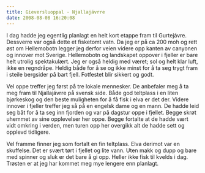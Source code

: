 ```yaml
---
title: Gieversluoppal - Njallajävrre
date: 2008-08-08 16:20:08
---
```


I dag hadde jeg egentlig planlagt en helt kort etappe fram til Gurtejávre. Dessverre var også dette et fisketomt vatn. Da jeg er på ca 200 moh og rett øst om Hellemobotn legger jeg derfor veien videre opp kanten av canyonen og innover mot Sverige. Hellemobotn og landskapet oppover i fjeller er bare helt utrolig spektakulært. Jeg er også heldig med været; sol og helt klar luft, ikke en regndråpe. Heldig både for å se og ikke minst for å ta seg trygt fram i steile bergsider på bart fjell. Fotfestet blir sikkert og godt.

Vel oppe treffer jeg først på tre lokale mennesker. De anbefaler meg å ta meg fram til Njallajávrre på svensk side. Både god teltplass i en liten bjørkeskog og den beste muligheten for å få fisk i elva er det der. Videre innover i fjeller treffer jeg så på en engelsk dame og en mann. De hadde leid seg båt for å ta seg inn fjorden og var på dagstur oppe i fjellet. Begge skrøt uhemmet av sine opplevelser her oppe. Begge fortalte at de hadde vært vidt omkring i verden, men turen opp her overgikk alt de hadde sett og opplevd tidligere.

Vel framme finner jeg som fortalt en fin teltplass. Elva derimot var en skuffelse. Det er svært tørt i fjellet og lite vann. Uten makk og dupp og bare med spinner og sluk er det bare å gi opp. Heller ikke fisk til kvelds i dag. Trøsten er at jeg har kommet meg mye lengere enn planlagt.
